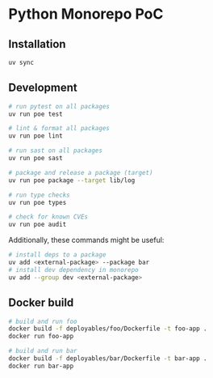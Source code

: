 # Python Monorepo PoC

## Installation

```bash
uv sync
```

## Development

```bash
# run pytest on all packages
uv run poe test

# lint & format all packages
uv run poe lint

# run sast on all packages
uv run poe sast

# package and release a package (target)
uv run poe package --target lib/log

# run type checks
uv run poe types

# check for known CVEs
uv run poe audit
```

Additionally, these commands might be useful:

```bash
# install deps to a package
uv add <external-package> --package bar
# install dev dependency in monorepo
uv add --group dev <external-package>
```

## Docker build

```bash
# build and run foo
docker build -f deployables/foo/Dockerfile -t foo-app .
docker run foo-app

# build and run bar
docker build -f deployables/bar/Dockerfile -t bar-app .
docker run bar-app
```
